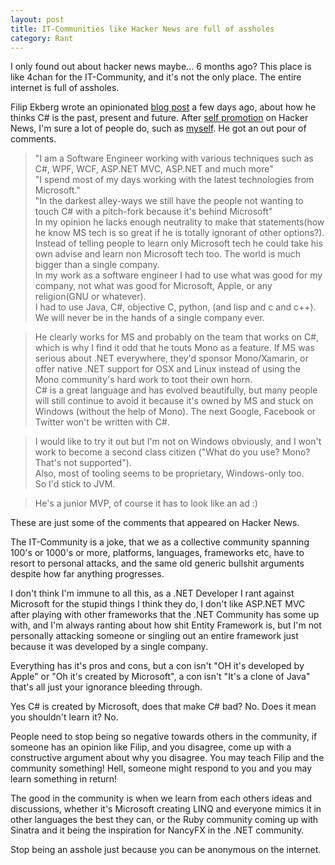 ```yaml
---
layout: post
title: IT-Communities like Hacker News are full of assholes
category: Rant
---
```


I only found out about hacker news maybe... 6 months ago? This place is like 4chan for the IT-Community, and it's not the only place. The entire internet is full of assholes.

Filip Ekberg wrote an opinionated [blog post](http://blog.filipekberg.se/2013/01/11/c-is-the-past-the-present-and-the-future/) a few days ago, about how he thinks C# is the past, present and future. After [self promotion](http://news.ycombinator.com/item?id=5042055) on Hacker News, I'm sure a lot of people do, such as [myself](http://news.ycombinator.com/submitted?id=philliphaydon). He got an out pour of comments. 

> "I am a Software Engineer working with various techniques such as C#, WPF, WCF, ASP.NET MVC, ASP.NET and much more"<br>
> "I spend most of my days working with the latest technologies from Microsoft."<br>
> "In the darkest alley-ways we still have the people not wanting to touch C# with a pitch-fork because it's behind Microsoft"<br>
> In my opinion he lacks enough neutrality to make that statements(how he know MS tech is so great if he is totally ignorant of other options?).<br>
> Instead of telling people to learn only Microsoft tech he could take his own advise and learn non Microsoft tech too. The world is much bigger than a single company.<br>
> In my work as a software engineer I had to use what was good for my company, not what was good for Microsoft, Apple, or any religion(GNU or whatever).<br>
> I had to use Java, C#, objective C, python, (and lisp and c and c++). We will never be in the hands of a single company ever.

<!-- -->

> He clearly works for MS and probably on the team that works on C#, which is why I find it odd that he touts Mono as a feature. If MS was serious about .NET everywhere, they'd sponsor Mono/Xamarin, or offer native .NET support for OSX and Linux instead of using the Mono community's hard work to toot their own horn.<br>
> C# is a great language and has evolved beautifully, but many people will still continue to avoid it because it's owned by MS and stuck on Windows (without the help of Mono). The next Google, Facebook or Twitter won't be written with C#.

<!-- -->

> I would like to try it out but I'm not on Windows obviously, and I won't work to become a second class citizen ("What do you use? Mono? That's not supported").<br>
> Also, most of tooling seems to be proprietary, Windows-only too.<br>
> So I'd stick to JVM.

<!-- -->

> He's a junior MVP, of course it has to look like an ad :)

These are just some of the comments that appeared on Hacker News.

The IT-Community is a joke, that we as a collective community spanning 100's or 1000's or more, platforms, languages, frameworks etc, have to resort to personal attacks, and the same old generic bullshit arguments despite how far anything progresses.

I don't think I'm immune to all this, as a .NET Developer I rant against Microsoft for the stupid things I think they do, I don't like ASP.NET MVC after playing with other frameworks that the .NET Community has some up with, and I'm always ranting about how shit Entity Framework is, but I'm not personally attacking someone or singling out an entire framework just because it was developed by a single company. 

Everything has it's pros and cons, but a con isn't "OH it's developed by Apple" or "Oh it's created by Microsoft", a con isn't "It's a clone of Java" that's all just your ignorance bleeding through. 

Yes C# is created by Microsoft, does that make C# bad? No. Does it mean you shouldn't learn it? No.

People need to stop being so negative towards others in the community, if someone has an opinion like Filip, and you disagree, come up with a constructive argument about why you disagree. You may teach Filip and the community something! Hell, someone might respond to you and you may learn something in return!

The good in the community is when we learn from each others ideas and discussions, whether it's Microsoft creating LINQ and everyone mimics it in other languages the best they can, or the Ruby community coming up with Sinatra and it being the inspiration for NancyFX in the .NET community. 

Stop being an asshole just because you can be anonymous on the internet. 